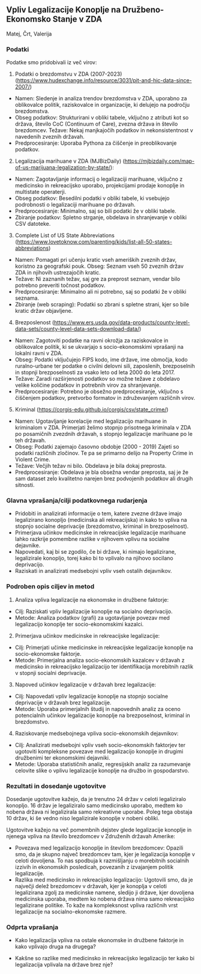 ## Vpliv Legalizacije Konoplje na Družbeno-Ekonomsko Stanje v ZDA

Matej, Črt, Valerija

### Podatki

Podatke smo pridobivali iz več virov:

1. Podatki o brezdomstvu v ZDA (2007-2023) (https://www.hudexchange.info/resource/3031/pit-and-hic-data-since-2007/)
- Namen: Sledenje in analiza trendov brezdomstva v ZDA, uporabno za oblikovalce politik, raziskovalce in organizacije, ki delujejo na področju brezdomstva.
- Obseg podatkov: Strukturirani v obliki tabele, vključno z atributi kot so država, število CoC (Continuum of Care), zvezna država in število brezdomcev. Težave: Nekaj manjkajočih podatkov in nekonsistentnost v navedenih zveznih državah.
 - Predprocesiranje: Uporaba Pythona za čiščenje in preoblikovanje podatkov.
 
 2. Legalizacija marihuane v ZDA (MJBizDaily) (https://mjbizdaily.com/map-of-us-marijuana-legalization-by-state/):
- Namen: Zagotavljanje informacij o legalizaciji marihuane, vključno z medicinsko in rekreacijsko uporabo, projekcijami prodaje konoplje in multistate operaterji.
- Obseg podatkov: Besedilni podatki v obliki tabele, ki vsebujejo podrobnosti o legalizaciji marihuane po državah.
- Predprocesiranje: Minimalno, saj so bili podatki že v obliki tabele. 
- Zbiranje podatkov: Spletno strganje, obdelava in shranjevanje v obliki CSV datoteke. 

3. Complete List of US State Abbreviations (https://www.lovetoknow.com/parenting/kids/list-all-50-states-abbreviations)
- Namen: Pomagati pri učenju kratic vseh ameriških zveznih držav, koristno za geografski pouk. Obseg: Seznam vseh 50 zveznih držav ZDA in njihovih ustrezajočih kratic.
- Težave: Ni zaznanih težav, saj gre za preprost seznam, vendar bilo potrebno preveriti točnost podatkov.
- Predprocesiranje: Minimalno ali ni potrebno, saj so podatki že v obliki seznama.
- Zbiranje (web scraping): Podatki so zbrani s spletne strani, kjer so bile kratic držav objavljene.

4. Brezposlenost (https://www.ers.usda.gov/data-products/county-level-data-sets/county-level-data-sets-download-data/)
- Namen: Zagotoviti podatke na ravni okrožja za raziskovalce in oblikovalce politik, ki se ukvarjajo s socio-ekonomskimi vprašanji na lokalni ravni v ZDA.
- Obseg: Podatki vključujejo FIPS kodo, ime države, ime območja, kodo ruralno-urbane ter podatke o civilni delovni sili, zaposlenih, brezposelnih in stopnji brezposelnosti za vsako leto od leta 2000 do leta 2017.
- Težave: Zaradi razširjenosti podatkov so možne težave z obdelavo velike količine podatkov in potrebnih virov za shranjevanje.
- Predprocesiranje: Potrebno je obsežno predprocesiranje, vključno s čiščenjem podatkov, pretvorbo formatov in združevanjem različnih virov.

5. Kriminal (https://corgis-edu.github.io/corgis/csv/state_crime/)
- Namen: Ugotavljanje korelacije med legalizacijo marihuane in kriminalom v ZDA. Primerjati želimo stopnjo prisotnega kriminala v ZDA po posamičnih zvezdnih državah, s stopnjo legalizacije marihuane po le teh državah.
- Obseg: Podatki zajemajo časovno obdobje (2000 - 2019) Zajeti so podatki različnih zločinov. Te pa se primarno delijo na Property Crime in Violent Crime.
- Težave: Večjih težav ni bilo. Obdelava je bila dokaj preprosta.
- Predprocesiranje: Obdelava je bla obsežna vendar preprosta, saj je že sam dataset zelo kvalitetno narejen brez podvojenih podatkov ali drugih sitnosti.

### Glavna vprašanja/cilji podatkovnega rudarjenja

- Pridobiti in analizirati informacije o tem, katere zvezne države imajo legalizirano konopljo (medicinska ali rekreacijska) in kako to vpliva na stopnjo socialne deprivacije (brezdomstvo, kriminal in brezposelnost).
- Primerjava učinkov medicinske in rekreacijske legalizacije marihuane lahko razkrije pomembne razlike v njihovem vplivu na socialne dejavnike.
- Napovedati, kaj bi se zgodilo, če bi države, ki nimajo legalizirane, legalizirale konopljo, torej kako bi to vplivalo na njihovo socilano deprivacijo.
- Raziskati in analizirati medsebojni vpliv vseh ostalih dejavnikov.

### Podroben opis ciljev in metod

1.  Analiza vpliva legalizacije na ekonomske in družbene faktorje:

-   Cilj: Raziskati vpliv legalizacije konoplje na socialno deprivacijo.
-   Metode: Analiza podatkov (grafi) za ugotavljanje povezav med legalizacijo konoplje ter socio-ekonomskimi kazalci.

2.  Primerjava učinkov medicinske in rekreacijske legalizacije:

-   Cilj: Primerjati učinke medicinske in rekreacijske legalizacije konoplje na socio-ekonomske faktorje.
-   Metode: Primerjalna analiza socio-ekonomskih kazalcev v državah z medicinsko in rekreacijsko legalizacijo ter identifikacija morebitnih razlik v stopnji socialni deprivacije.

3.  Napoved učinkov legalizacije v državah brez legalizacije:

-   Cilj: Napovedati vpliv legalizacije konoplje na stopnjo socialne deprivacije v državah brez legalizacije.
-   Metode: Uporaba  primerjalnih študij in napovednih analiz za oceno potencialnih učinkov legalizacije konoplje na brezposelnost, kriminal in brezdomstvo.

4.  Raziskovanje medsebojnega vpliva socio-ekonomskih dejavnikov:

-   Cilj: Analizirati medsebojni vpliv vseh socio-ekonomskih faktorjev ter ugotoviti kompleksne povezave med legalizacijo konoplje in drugimi družbenimi ter ekonomskimi dejavniki.
-   Metode: Uporaba statističnih analiz, regresijskih analiz za razumevanje celovite slike o vplivu legalizacije konoplje na družbo in gospodarstvo.

### Rezultati in dosedanje ugotovitve

Dosedanje ugotovitve kažejo, da je trenutno 24 držav v celoti legaliziralo konopljo. 16 držav je legaliziralo samo medicinsko uporabo, medtem ko nobena država ni legalizirala samo rekreativne uporabe. Poleg tega obstaja 10 držav, ki še vedno niso legalizirale konoplje v nobeni obliki.

Ugotovitve kažejo na več pomembnih dejstev glede legalizacije konoplje in njenega vpliva na število brezdomcev v Združenih državah Amerike:

- Povezava med legalizacijo konoplje in številom brezdomcev: Opazili smo, da je skupno največ brezdomcev tam, kjer je legalizacija konoplje v celoti dovoljena. To nas spodbuja k razmišljanju o morebitnih socialnih izzivih in ekonomskih posledicah, povezanih z izvajanjem politik legalizacije.
- Razlika med medicinsko in rekreacijsko legalizacijo: Ugotovili smo, da je največji delež brezdomcev v državah, kjer je konoplja v celoti legalizirana zgolj za medicinske namene, sledijo ji države, kjer dovoljena medicinska uporaba, medtem ko nobena država nima samo rekreacijsko legalizirane politike. To kaže na kompleksnost vpliva različnih vrst legalizacije na socialno-ekonomske razmere.

### Odprta vprašanja

-  Kako legalizacija vpliva na ostale ekonomske in družbene faktorje in kako vplivajo druga na drugega?

- Kakšne so razlike med medicinsko in rekreacijsko legalizacijo ter kako bi legalizacija vplivala na države brez nje?
